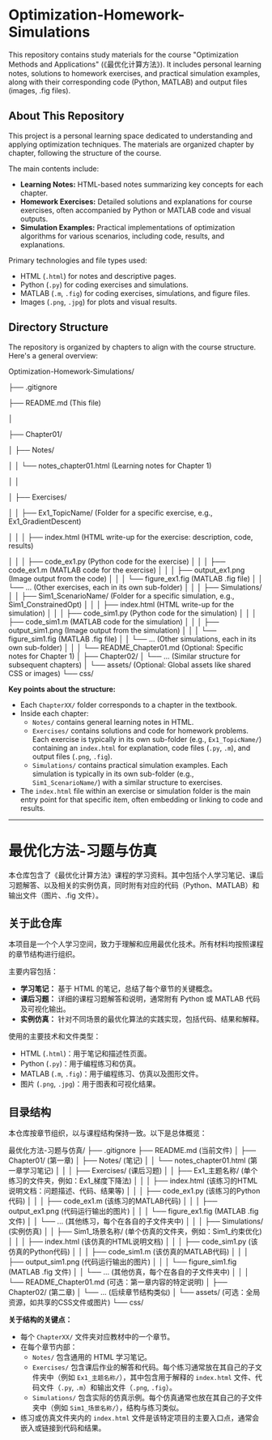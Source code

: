 # Optimization-Homework-Simulations

This repository contains study materials for the course "Optimization Methods and Applications" (《最优化计算方法》). It includes personal learning notes, solutions to homework exercises, and practical simulation examples, along with their corresponding code (Python, MATLAB) and output files (images, .fig files).

## About This Repository

This project is a personal learning space dedicated to understanding and applying optimization techniques. The materials are organized chapter by chapter, following the structure of the course.

The main contents include:
* **Learning Notes:** HTML-based notes summarizing key concepts for each chapter.
* **Homework Exercises:** Detailed solutions and explanations for course exercises, often accompanied by Python or MATLAB code and visual outputs.
* **Simulation Examples:** Practical implementations of optimization algorithms for various scenarios, including code, results, and explanations.

Primary technologies and file types used:
* HTML (`.html`) for notes and descriptive pages.
* Python (`.py`) for coding exercises and simulations.
* MATLAB (`.m`, `.fig`) for coding exercises, simulations, and figure files.
* Images (`.png`, `.jpg`) for plots and visual results.

## Directory Structure

The repository is organized by chapters to align with the course structure. Here's a general overview:

Optimization-Homework-Simulations/

├── .gitignore

├── README.md  (This file)

│

├── Chapter01/

│   ├── Notes/

│   │   └── notes_chapter01.html  (Learning notes for Chapter 1)

│   │

│   ├── Exercises/

│   │   ├── Ex1_TopicName/        (Folder for a specific exercise, e.g., Ex1_GradientDescent)

│   │   │   ├── index.html        (HTML write-up for the exercise: description, code, results)

│   │   │   ├── code_ex1.py       (Python code for the exercise)
│   │   │   ├── code_ex1.m        (MATLAB code for the exercise)
│   │   │   ├── output_ex1.png    (Image output from the code)
│   │   │   └── figure_ex1.fig    (MATLAB .fig file)
│   │   └── ... (Other exercises, each in its own sub-folder)
│   │
│   ├── Simulations/
│   │   ├── Sim1_ScenarioName/    (Folder for a specific simulation, e.g., Sim1_ConstrainedOpt)
│   │   │   ├── index.html        (HTML write-up for the simulation)
│   │   │   ├── code_sim1.py      (Python code for the simulation)
│   │   │   ├── code_sim1.m       (MATLAB code for the simulation)
│   │   │   ├── output_sim1.png   (Image output from the simulation)
│   │   │   └── figure_sim1.fig   (MATLAB .fig file)
│   │   └── ... (Other simulations, each in its own sub-folder)
│   │
│   └── README_Chapter01.md (Optional: Specific notes for Chapter 1)
│
├── Chapter02/
│   └── ... (Similar structure for subsequent chapters)
│
└── assets/  (Optional: Global assets like shared CSS or images)
└── css/

**Key points about the structure:**
* Each `ChapterXX/` folder corresponds to a chapter in the textbook.
* Inside each chapter:
    * `Notes/` contains general learning notes in HTML.
    * `Exercises/` contains solutions and code for homework problems. Each exercise is typically in its own sub-folder (e.g., `Ex1_TopicName/`) containing an `index.html` for explanation, code files (`.py`, `.m`), and output files (`.png`, `.fig`).
    * `Simulations/` contains practical simulation examples. Each simulation is typically in its own sub-folder (e.g., `Sim1_ScenarioName/`) with a similar structure to exercises.
* The `index.html` file within an exercise or simulation folder is the main entry point for that specific item, often embedding or linking to code and results.

---

# 最优化方法-习题与仿真

本仓库包含了《最优化计算方法》课程的学习资料。其中包括个人学习笔记、课后习题解答、以及相关的实例仿真，同时附有对应的代码（Python、MATLAB）和输出文件（图片、.fig 文件）。

## 关于此仓库

本项目是一个个人学习空间，致力于理解和应用最优化技术。所有材料均按照课程的章节结构进行组织。

主要内容包括：
* **学习笔记：** 基于 HTML 的笔记，总结了每个章节的关键概念。
* **课后习题：** 详细的课程习题解答和说明，通常附有 Python 或 MATLAB 代码及可视化输出。
* **实例仿真：** 针对不同场景的最优化算法的实践实现，包括代码、结果和解释。

使用的主要技术和文件类型：
* HTML (`.html`)：用于笔记和描述性页面。
* Python (`.py`)：用于编程练习和仿真。
* MATLAB (`.m`, `.fig`)：用于编程练习、仿真以及图形文件。
* 图片 (`.png`, `.jpg`)：用于图表和可视化结果。

## 目录结构

本仓库按章节组织，以与课程结构保持一致。以下是总体概览：

最优化方法-习题与仿真/
├── .gitignore
├── README.md  (当前文件)
│
├── Chapter01/ (第一章)
│   ├── Notes/ (笔记)
│   │   └── notes_chapter01.html  (第一章学习笔记)
│   │
│   ├── Exercises/ (课后习题)
│   │   ├── Ex1_主题名称/         (单个练习的文件夹，例如：Ex1_梯度下降法)
│   │   │   ├── index.html        (该练习的HTML说明文档：问题描述、代码、结果等)
│   │   │   ├── code_ex1.py       (该练习的Python代码)
│   │   │   ├── code_ex1.m        (该练习的MATLAB代码)
│   │   │   ├── output_ex1.png    (代码运行输出的图片)
│   │   │   └── figure_ex1.fig    (MATLAB .fig 文件)
│   │   └── ... (其他练习，每个在各自的子文件夹中)
│   │
│   ├── Simulations/ (实例仿真)
│   │   ├── Sim1_场景名称/        (单个仿真的文件夹，例如：Sim1_约束优化)
│   │   │   ├── index.html        (该仿真的HTML说明文档)
│   │   │   ├── code_sim1.py      (该仿真的Python代码)
│   │   │   ├── code_sim1.m       (该仿真的MATLAB代码)
│   │   │   ├── output_sim1.png   (代码运行输出的图片)
│   │   │   └── figure_sim1.fig   (MATLAB .fig 文件)
│   │   └── ... (其他仿真，每个在各自的子文件夹中)
│   │
│   └── README_Chapter01.md (可选：第一章内容的特定说明)
│
├── Chapter02/ (第二章)
│   └── ... (后续章节结构类似)
│
└── assets/  (可选：全局资源，如共享的CSS文件或图片)
└── css/

**关于结构的关键点：**
* 每个 `ChapterXX/` 文件夹对应教材中的一个章节。
* 在每个章节内部：
    * `Notes/` 包含通用的 HTML 学习笔记。
    * `Exercises/` 包含课后作业的解答和代码。每个练习通常放在其自己的子文件夹中（例如 `Ex1_主题名称/`），其中包含用于解释的 `index.html` 文件、代码文件（`.py`, `.m`）和输出文件（`.png`, `.fig`）。
    * `Simulations/` 包含实际的仿真示例。每个仿真通常也放在其自己的子文件夹中（例如 `Sim1_场景名称/`），结构与练习类似。
* 练习或仿真文件夹内的 `index.html` 文件是该特定项目的主要入口点，通常会嵌入或链接到代码和结果。
